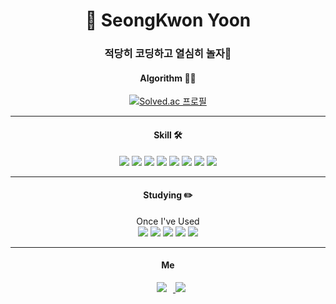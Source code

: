 <h1 align="center">👋 SeongKwon Yoon</h1>
<h3 align="center">적당히 코딩하고 열심히 놀자🧗</h3>

<h4 align="center">Algorithm 🧑‍💻</h4>
<div align="center">
  <a href="https://solved.ac/1007sg">
    <img src="http://mazassumnida.wtf/api/mini/generate_badge?boj=1007sg" alt="Solved.ac 프로필" />
  </a>
</div>
<hr>
<div align="center">
<h4 align="center">Skill 🛠</h4>
<div align="center/left">
  <img src="https://img.shields.io/badge/mysql-%234479A1.svg?&style=flat-square&logo=mysql&logoColor=white" />
  <img src="https://img.shields.io/badge/oracle-%23F80000.svg?&style=flat-square&logo=oracle&logoColor=white" />
  <img src="https://img.shields.io/badge/HTML5-E34F26?style=flat-square&logo=html5&logoColor=white"/>
  <img src="https://img.shields.io/badge/CSS3-1572B6?style=flat-square&logo=css3&logoColor=white"/>
  <img src="https://img.shields.io/badge/C++-00599C?style=flat-square&logo=C%2B%2B&logoColor=white"/></a>
  <img src="https://img.shields.io/badge/C%23-239120?style=flat-square&logo=c-sharp&logoColor=white"/>
  <img src="https://img.shields.io/badge/Java-007396?style=flat-square&logo=java&logoColor=white"/></a>
  <img src="https://img.shields.io/badge/JavaScript-F7DF1E?style=flat-square&logo=javascript&logoColor=white"/></a>
</div>
<hr>
<h4 align="center">Studying ✏️</h4>
<div align="center/right">
  Once I've Used
  <br>
  <img src="https://img.shields.io/badge/spring-%236DB33F.svg?&style=flat-square&logo=spring&logoColor=white" />
  <img src="https://img.shields.io/badge/React-61DAFB?style=flat-square&logo=react&logoColor=white"/>
  <img src="https://img.shields.io/badge/bootstrap-%237952B3.svg?&style=flat-square&logo=bootstrap&logoColor=white" />
  <img src="https://img.shields.io/badge/amazon%20aws-%23232F3E.svg?&style=flat-square&logo=amazon%20aws&logoColor=white" />
  <img src="https://img.shields.io/badge/docker-%232496ED.svg?&style=flat-square&logo=docker&logoColor=white" />
  </div>
</div>
<hr>
<div align="center">
<h4 align="center">Me</h4>
<div align="center/left">
  <a href="https://instagram.com/okonys_">
    <img 
        src="http://img.shields.io/badge/-Instagram-black?style=flat&logo=Instagram&link=https://instagram.com/alpox.dev/"
        style="height : auto; margin-left : 10px; margin-right : 10px;"/>
  </a>
  <a href="mailto:yoonsg1007@gmail.com">
          <img src="https://img.shields.io/badge/Gmail-EA4335?style=flat-square&logo=Gmail&logoColor=white"> 
  </a>
</div>

